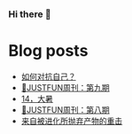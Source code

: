 ### Hi there 👋

<!--
**rebron1900/rebron1900** is a ✨ _special_ ✨ repository because its `README.md` (this file) appears on your GitHub profile.

Here are some ideas to get you started:

- 🔭 I’m currently working on ...
- 🌱 I’m currently learning ...
- 👯 I’m looking to collaborate on ...
- 🤔 I’m looking for help with ...
- 💬 Ask me about ...
- 📫 How to reach me: ...
- 😄 Pronouns: ...
- ⚡ Fun fact: ...
-->



# Blog posts
<!-- BLOG-POST-LIST:START -->
- [如何对抗自己？](https://1900.live/ru-he-dui-kang-zi-ji/)
- [🤣JUSTFUN周刊：第九期](https://1900.live/justfunzhou-kan-di-jiu-qi/)
- [14，大暑](https://1900.live/14-da-shu/)
- [🤣JUSTFUN周刊：第八期](https://1900.live/justfunzhou-kan-di-ba-qi/)
- [来自被进化所抛弃产物的重击](https://1900.live/lai-zi-bei-jin-hua-suo-pao-qi-chan-wu-de-zhong-ji/)
<!-- BLOG-POST-LIST:END -->
